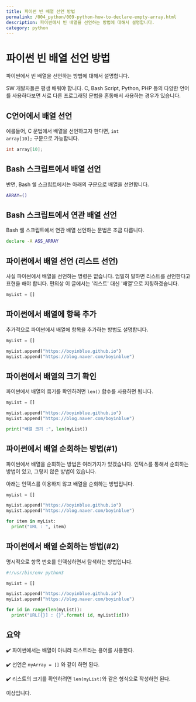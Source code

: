 ```yaml
---
title: 파이썬 빈 배열 선언 방법
permalink: /004_python/009-python-how-to-declare-empty-array.html
description: 파이썬에서 빈 배열을 선언하는 방법에 대해서 설명합니다.
category: python
---
```



파이썬 빈 배열 선언 방법
===


파이썬에서 빈 배열을 선언하는 방법에 대해서 설명합니다. 


SW 개발자들은 평생 배워야 합니다. 
C, Bash Script, Python, PHP 등의 다양한 언어를 사용하다보면 
서로 다른 프로그래밍 문법을 혼동해서 사용하는 경우가 있습니다. 


C언어에서 배열 선언
---


예를들어, C 문법에서 배열을 선언하고자 한다면, 
<code>int array[10];</code> 구문으로 가능합니다. 


```C
int array[10];
```


Bash 스크립트에서 배열 선언
---


반면, Bash 쉘 스크립트에서는 아래의 구문으로 배열을 선언합니다. 


```bash
ARRAY=()
```


Bash 스크립트에서 연관 배열 선언
---


Bash 쉘 스크립트에서 연관 배열 선언하는 문법은 조금 다릅니다.


```bash
declare -A ASS_ARRAY
``` 


파이썬에서 배열 선언 (리스트 선언)
---


사실 파이썬에서 배열을 선언하는 명령은 없습니다. 
엄밀히 말하면 리스트를 선언한다고 표현을 해야 합니다. 
편의상 이 글에서는 '리스트' 대신 '배열'으로 지칭하겠습니다. 


```python
myList = []
```


파이썬에서 배열에 항목 추가
---


추가적으로 파이썬에서 배열에 항목을 추가하는 방법도 설명합니다. 


```python
myList = []

myList.append("https://boyinblue.github.io")
myList.append("https://blog.naver.com/boyinblue")
```


파이썬에서 배열의 크기 확인
---


파이썬에서 배열의 킄기를 확인하려면 <code>len()</code> 
함수를 사용하면 됩니다. 


```python
myList = []

myList.append("https://boyinblue.github.io")
myList.append("https://blog.naver.com/boyinblue")

print("배열 크기 :", len(myList))
```


파이썬에서 배열 순회하는 방법(#1)
---


파이썬에서 배열을 순회하는 방법은 여러가지가 있겠습니다. 
인덱스를 통해서 순회하는 방법이 있고, 그렇지 않은 방법이 있습니다. 


아래는 인덱스를 이용하지 않고 배열을 순회하는 방법입니다. 


```python
myList = []

myList.append("https://boyinblue.github.io")
myList.append("https://blog.naver.com/boyinblue")

for item in myList:
  print("URL : ", item)
```


파이썬에서 배열 순회하는 방법(#2)
---


명시적으로 항목 번호를 인덱싱하면서 탐색하는 방법입니다. 


```python
#!/usr/bin/env python3

myList = []

myList.append("https://boyinblue.github.io")
myList.append("https://blog.naver.com/boyinblue")

for id in range(len(myList)):
  print("URL[{}] : {}".format( id, myList[id]))
```


요약
---


✔️ 파이썬에서는 배열이 아니라 리스트라는 용어를 사용한다. 


✔️ 선언은 <code>myArray = []</code> 와 같이 하면 된다. 


✔️ 리스트의 크기를 확인하려면 <code>len(myList)</code>와 같은 
형식으로 작성하면 된다. 


이상입니다. 
